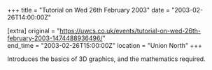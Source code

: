+++
title = "Tutorial on Wed 26th February 2003"
date = "2003-02-26T14:00:00Z"

[extra]
original = "https://uwcs.co.uk/events/tutorial-on-wed-26th-february-2003-1474488936496/"    
end_time = "2003-02-26T15:00:00Z"
location = "Union North"
+++

Introduces the basics of 3D graphics, and the mathematics required.

